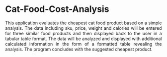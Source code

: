 # Cat-Food-Cost-Analysis
<p align="justify">This application evaluates the cheapest cat food product based on a simple analysis. The data including sku, price, weight and calories will be entered for three similar food products and then displayed back to the user in a tabular table format. The data will be analyzed and displayed with additional calculated information in the form of a formatted table revealing the analysis. The program concludes with the suggested cheapest product.</p>
